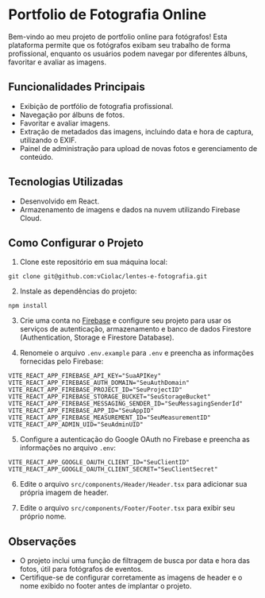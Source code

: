 # Portfolio de Fotografia Online

Bem-vindo ao meu projeto de portfolio online para fotógrafos! Esta plataforma permite que os fotógrafos exibam seu trabalho de forma profissional, enquanto os usuários podem navegar por diferentes álbuns, favoritar e avaliar as imagens.

## Funcionalidades Principais

- Exibição de portfólio de fotografia profissional.
- Navegação por álbuns de fotos.
- Favoritar e avaliar imagens.
- Extração de metadados das imagens, incluindo data e hora de captura, utilizando o EXIF.
- Painel de administração para upload de novas fotos e gerenciamento de conteúdo.

## Tecnologias Utilizadas

- Desenvolvido em React.
- Armazenamento de imagens e dados na nuvem utilizando Firebase Cloud.
  
## Como Configurar o Projeto

1. Clone este repositório em sua máquina local:

```
git clone git@github.com:vCiolac/lentes-e-fotografia.git
```

2. Instale as dependências do projeto:

```
npm install
```

3. Crie uma conta no [Firebase](https://firebase.google.com/) e configure seu projeto para usar os serviços de autenticação, armazenamento e banco de dados Firestore (Authentication, Storage e Firestore Database).

4. Renomeie o arquivo `.env.example` para `.env` e preencha as informações fornecidas pelo Firebase:

```
VITE_REACT_APP_FIREBASE_API_KEY="SuaAPIKey"
VITE_REACT_APP_FIREBASE_AUTH_DOMAIN="SeuAuthDomain"
VITE_REACT_APP_FIREBASE_PROJECT_ID="SeuProjectID"
VITE_REACT_APP_FIREBASE_STORAGE_BUCKET="SeuStorageBucket"
VITE_REACT_APP_FIREBASE_MESSAGING_SENDER_ID="SeuMessagingSenderId"
VITE_REACT_APP_FIREBASE_APP_ID="SeuAppID"
VITE_REACT_APP_FIREBASE_MEASUREMENT_ID="SeuMeasurementID"
VITE_REACT_APP_ADMIN_UID="SeuAdminUID"
```

5. Configure a autenticação do Google OAuth no Firebase e preencha as informações no arquivo `.env`:

```
VITE_REACT_APP_GOOGLE_OAUTH_CLIENT_ID="SeuClientID"
VITE_REACT_APP_GOOGLE_OAUTH_CLIENT_SECRET="SeuClientSecret"
```

6. Edite o arquivo `src/components/Header/Header.tsx` para adicionar sua própria imagem de header.

7. Edite o arquivo `src/components/Footer/Footer.tsx` para exibir seu próprio nome.

## Observações

- O projeto inclui uma função de filtragem de busca por data e hora das fotos, útil para fotógrafos de eventos.
- Certifique-se de configurar corretamente as imagens de header e o nome exibido no footer antes de implantar o projeto.
